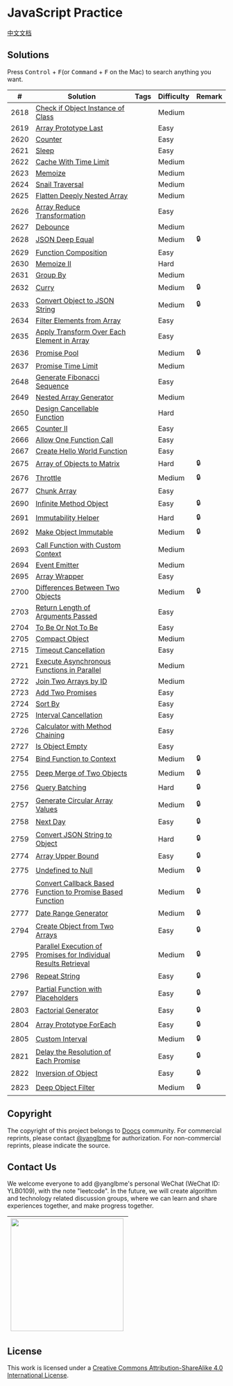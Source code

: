 # JavaScript Practice

[中文文档](/solution/JAVASCRIPT_README.md)

## Solutions

Press <kbd>Control</kbd> + <kbd>F</kbd>(or <kbd>Command</kbd> + <kbd>F</kbd> on the Mac) to search anything you want.

| #    | Solution                                                                                                                                                                               | Tags | Difficulty | Remark |
| ---- | -------------------------------------------------------------------------------------------------------------------------------------------------------------------------------------- | ---- | ---------- | ------ |
| 2618 | [Check if Object Instance of Class](/solution/2600-2699/2618.Check%20if%20Object%20Instance%20of%20Class/README_EN.md)                                                                 |      | Medium     |        |
| 2619 | [Array Prototype Last](/solution/2600-2699/2619.Array%20Prototype%20Last/README_EN.md)                                                                                                 |      | Easy       |        |
| 2620 | [Counter](/solution/2600-2699/2620.Counter/README_EN.md)                                                                                                                               |      | Easy       |        |
| 2621 | [Sleep](/solution/2600-2699/2621.Sleep/README_EN.md)                                                                                                                                   |      | Easy       |        |
| 2622 | [Cache With Time Limit](/solution/2600-2699/2622.Cache%20With%20Time%20Limit/README_EN.md)                                                                                             |      | Medium     |        |
| 2623 | [Memoize](/solution/2600-2699/2623.Memoize/README_EN.md)                                                                                                                               |      | Medium     |        |
| 2624 | [Snail Traversal](/solution/2600-2699/2624.Snail%20Traversal/README_EN.md)                                                                                                             |      | Medium     |        |
| 2625 | [Flatten Deeply Nested Array](/solution/2600-2699/2625.Flatten%20Deeply%20Nested%20Array/README_EN.md)                                                                                 |      | Medium     |        |
| 2626 | [Array Reduce Transformation](/solution/2600-2699/2626.Array%20Reduce%20Transformation/README_EN.md)                                                                                   |      | Easy       |        |
| 2627 | [Debounce](/solution/2600-2699/2627.Debounce/README_EN.md)                                                                                                                             |      | Medium     |        |
| 2628 | [JSON Deep Equal](/solution/2600-2699/2628.JSON%20Deep%20Equal/README_EN.md)                                                                                                           |      | Medium     | 🔒     |
| 2629 | [Function Composition](/solution/2600-2699/2629.Function%20Composition/README_EN.md)                                                                                                   |      | Easy       |        |
| 2630 | [Memoize II](/solution/2600-2699/2630.Memoize%20II/README_EN.md)                                                                                                                       |      | Hard       |        |
| 2631 | [Group By](/solution/2600-2699/2631.Group%20By/README_EN.md)                                                                                                                           |      | Medium     |        |
| 2632 | [Curry](/solution/2600-2699/2632.Curry/README_EN.md)                                                                                                                                   |      | Medium     | 🔒     |
| 2633 | [Convert Object to JSON String](/solution/2600-2699/2633.Convert%20Object%20to%20JSON%20String/README_EN.md)                                                                           |      | Medium     | 🔒     |
| 2634 | [Filter Elements from Array](/solution/2600-2699/2634.Filter%20Elements%20from%20Array/README_EN.md)                                                                                   |      | Easy       |        |
| 2635 | [Apply Transform Over Each Element in Array](/solution/2600-2699/2635.Apply%20Transform%20Over%20Each%20Element%20in%20Array/README_EN.md)                                             |      | Easy       |        |
| 2636 | [Promise Pool](/solution/2600-2699/2636.Promise%20Pool/README_EN.md)                                                                                                                   |      | Medium     | 🔒     |
| 2637 | [Promise Time Limit](/solution/2600-2699/2637.Promise%20Time%20Limit/README_EN.md)                                                                                                     |      | Medium     |        |
| 2648 | [Generate Fibonacci Sequence](/solution/2600-2699/2648.Generate%20Fibonacci%20Sequence/README_EN.md)                                                                                   |      | Easy       |        |
| 2649 | [Nested Array Generator](/solution/2600-2699/2649.Nested%20Array%20Generator/README_EN.md)                                                                                             |      | Medium     |        |
| 2650 | [Design Cancellable Function](/solution/2600-2699/2650.Design%20Cancellable%20Function/README_EN.md)                                                                                   |      | Hard       |        |
| 2665 | [Counter II](/solution/2600-2699/2665.Counter%20II/README_EN.md)                                                                                                                       |      | Easy       |        |
| 2666 | [Allow One Function Call](/solution/2600-2699/2666.Allow%20One%20Function%20Call/README_EN.md)                                                                                         |      | Easy       |        |
| 2667 | [Create Hello World Function](/solution/2600-2699/2667.Create%20Hello%20World%20Function/README_EN.md)                                                                                 |      | Easy       |        |
| 2675 | [Array of Objects to Matrix](/solution/2600-2699/2675.Array%20of%20Objects%20to%20Matrix/README_EN.md)                                                                                 |      | Hard       | 🔒     |
| 2676 | [Throttle](/solution/2600-2699/2676.Throttle/README_EN.md)                                                                                                                             |      | Medium     | 🔒     |
| 2677 | [Chunk Array](/solution/2600-2699/2677.Chunk%20Array/README_EN.md)                                                                                                                     |      | Easy       |        |
| 2690 | [Infinite Method Object](/solution/2600-2699/2690.Infinite%20Method%20Object/README_EN.md)                                                                                             |      | Easy       | 🔒     |
| 2691 | [Immutability Helper](/solution/2600-2699/2691.Immutability%20Helper/README_EN.md)                                                                                                     |      | Hard       | 🔒     |
| 2692 | [Make Object Immutable](/solution/2600-2699/2692.Make%20Object%20Immutable/README_EN.md)                                                                                               |      | Medium     | 🔒     |
| 2693 | [Call Function with Custom Context](/solution/2600-2699/2693.Call%20Function%20with%20Custom%20Context/README_EN.md)                                                                   |      | Medium     |        |
| 2694 | [Event Emitter](/solution/2600-2699/2694.Event%20Emitter/README_EN.md)                                                                                                                 |      | Medium     |        |
| 2695 | [Array Wrapper](/solution/2600-2699/2695.Array%20Wrapper/README_EN.md)                                                                                                                 |      | Easy       |        |
| 2700 | [Differences Between Two Objects](/solution/2700-2799/2700.Differences%20Between%20Two%20Objects/README_EN.md)                                                                         |      | Medium     | 🔒     |
| 2703 | [Return Length of Arguments Passed](/solution/2700-2799/2703.Return%20Length%20of%20Arguments%20Passed/README_EN.md)                                                                   |      | Easy       |        |
| 2704 | [To Be Or Not To Be](/solution/2700-2799/2704.To%20Be%20Or%20Not%20To%20Be/README_EN.md)                                                                                               |      | Easy       |        |
| 2705 | [Compact Object](/solution/2700-2799/2705.Compact%20Object/README_EN.md)                                                                                                               |      | Medium     |        |
| 2715 | [Timeout Cancellation](/solution/2700-2799/2715.Timeout%20Cancellation/README_EN.md)                                                                                                   |      | Easy       |        |
| 2721 | [Execute Asynchronous Functions in Parallel](/solution/2700-2799/2721.Execute%20Asynchronous%20Functions%20in%20Parallel/README_EN.md)                                                 |      | Medium     |        |
| 2722 | [Join Two Arrays by ID](/solution/2700-2799/2722.Join%20Two%20Arrays%20by%20ID/README_EN.md)                                                                                           |      | Medium     |        |
| 2723 | [Add Two Promises](/solution/2700-2799/2723.Add%20Two%20Promises/README_EN.md)                                                                                                         |      | Easy       |        |
| 2724 | [Sort By](/solution/2700-2799/2724.Sort%20By/README_EN.md)                                                                                                                             |      | Easy       |        |
| 2725 | [Interval Cancellation](/solution/2700-2799/2725.Interval%20Cancellation/README_EN.md)                                                                                                 |      | Easy       |        |
| 2726 | [Calculator with Method Chaining](/solution/2700-2799/2726.Calculator%20with%20Method%20Chaining/README_EN.md)                                                                         |      | Easy       |        |
| 2727 | [Is Object Empty](/solution/2700-2799/2727.Is%20Object%20Empty/README_EN.md)                                                                                                           |      | Easy       |        |
| 2754 | [Bind Function to Context](/solution/2700-2799/2754.Bind%20Function%20to%20Context/README_EN.md)                                                                                       |      | Medium     | 🔒     |
| 2755 | [Deep Merge of Two Objects](/solution/2700-2799/2755.Deep%20Merge%20of%20Two%20Objects/README_EN.md)                                                                                   |      | Medium     | 🔒     |
| 2756 | [Query Batching](/solution/2700-2799/2756.Query%20Batching/README_EN.md)                                                                                                               |      | Hard       | 🔒     |
| 2757 | [Generate Circular Array Values](/solution/2700-2799/2757.Generate%20Circular%20Array%20Values/README_EN.md)                                                                           |      | Medium     | 🔒     |
| 2758 | [Next Day](/solution/2700-2799/2758.Next%20Day/README_EN.md)                                                                                                                           |      | Easy       | 🔒     |
| 2759 | [Convert JSON String to Object](/solution/2700-2799/2759.Convert%20JSON%20String%20to%20Object/README_EN.md)                                                                           |      | Hard       | 🔒     |
| 2774 | [Array Upper Bound](/solution/2700-2799/2774.Array%20Upper%20Bound/README_EN.md)                                                                                                       |      | Easy       | 🔒     |
| 2775 | [Undefined to Null](/solution/2700-2799/2775.Undefined%20to%20Null/README_EN.md)                                                                                                       |      | Medium     | 🔒     |
| 2776 | [Convert Callback Based Function to Promise Based Function](/solution/2700-2799/2776.Convert%20Callback%20Based%20Function%20to%20Promise%20Based%20Function/README_EN.md)             |      | Medium     | 🔒     |
| 2777 | [Date Range Generator](/solution/2700-2799/2777.Date%20Range%20Generator/README_EN.md)                                                                                                 |      | Medium     | 🔒     |
| 2794 | [Create Object from Two Arrays](/solution/2700-2799/2794.Create%20Object%20from%20Two%20Arrays/README_EN.md)                                                                           |      | Easy       | 🔒     |
| 2795 | [Parallel Execution of Promises for Individual Results Retrieval](/solution/2700-2799/2795.Parallel%20Execution%20of%20Promises%20for%20Individual%20Results%20Retrieval/README_EN.md) |      | Medium     | 🔒     |
| 2796 | [Repeat String](/solution/2700-2799/2796.Repeat%20String/README_EN.md)                                                                                                                 |      | Easy       | 🔒     |
| 2797 | [Partial Function with Placeholders](/solution/2700-2799/2797.Partial%20Function%20with%20Placeholders/README_EN.md)                                                                   |      | Easy       | 🔒     |
| 2803 | [Factorial Generator](/solution/2800-2899/2803.Factorial%20Generator/README_EN.md)                                                                                                     |      | Easy       | 🔒     |
| 2804 | [Array Prototype ForEach](/solution/2800-2899/2804.Array%20Prototype%20ForEach/README_EN.md)                                                                                           |      | Easy       | 🔒     |
| 2805 | [Custom Interval](/solution/2800-2899/2805.Custom%20Interval/README_EN.md)                                                                                                             |      | Medium     | 🔒     |
| 2821 | [Delay the Resolution of Each Promise](/solution/2800-2899/2821.Delay%20the%20Resolution%20of%20Each%20Promise/README_EN.md)                                                           |      | Easy       | 🔒     |
| 2822 | [Inversion of Object](/solution/2800-2899/2822.Inversion%20of%20Object/README_EN.md)                                                                                                   |      | Easy       | 🔒     |
| 2823 | [Deep Object Filter](/solution/2800-2899/2823.Deep%20Object%20Filter/README_EN.md)                                                                                                     |      | Medium     | 🔒     |

## Copyright

The copyright of this project belongs to [Doocs](https://github.com/doocs) community. For commercial reprints, please contact [@yanglbme](mailto:contact@yanglibin.info) for authorization. For non-commercial reprints, please indicate the source.

## Contact Us

We welcome everyone to add @yanglbme's personal WeChat (WeChat ID: YLB0109), with the note "leetcode". In the future, we will create algorithm and technology related discussion groups, where we can learn and share experiences together, and make progress together.

| <img src="./images/qrcode-for-yanglbme-en.png" width="260px" align="left"/> |
| --------------------------------------------------------------------------------------------------------------------------------- |

## License

This work is licensed under a <a rel="license" href="http://creativecommons.org/licenses/by-sa/4.0/">Creative Commons Attribution-ShareAlike 4.0 International License</a>.
